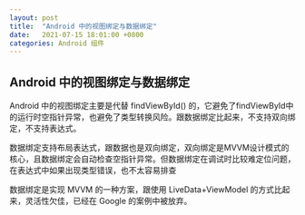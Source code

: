 ```yaml
---
layout: post
title:  "Android 中的视图绑定与数据绑定"
date:   2021-07-15 18:01:00 +0800
categories: Android 组件
---
```


## Android 中的视图绑定与数据绑定

Android 中的视图绑定主要是代替 findViewById() 的，它避免了findViewById中的运行时空指针异常，也避免了类型转换风险。跟数据绑定比起来，不支持双向绑定，不支持表达式。

数据绑定支持布局表达式，跟数据也是双向绑定，双向绑定是MVVM设计模式的核心，且数据绑定会自动检查空指针异常。但数据绑定在调试时比较难定位问题，在表达式中如果出现类型错误，也不太容易排查

数据绑定是实现 MVVM 的一种方案，跟使用 LiveData+ViewModel 的方式比起来，灵活性欠佳，已经在 Google 的案例中被放弃。